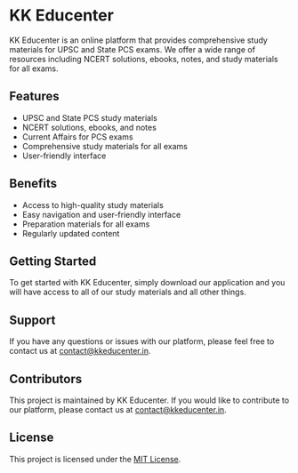 # KK Educenter

KK Educenter is an online platform that provides comprehensive study materials for UPSC and State PCS exams. We offer a wide range of resources including NCERT solutions, ebooks, notes, and study materials for all exams.

## Features

- UPSC and State PCS study materials
- NCERT solutions, ebooks, and notes
- Current Affairs for PCS exams
- Comprehensive study materials for all exams
- User-friendly interface

## Benefits

- Access to high-quality study materials
- Easy navigation and user-friendly interface
- Preparation materials for all exams
- Regularly updated content

## Getting Started

To get started with KK Educenter, simply download our application and you will have access to all of our study materials and all other things.

## Support

If you have any questions or issues with our platform, please feel free to contact us at contact@kkeducenter.in.

## Contributors

This project is maintained by KK Educenter. If you would like to contribute to our platform, please contact us at contact@kkeducenter.in.

## License

This project is licensed under the [MIT License](https://github.com/Devloperkk/kkeducenter/blob/main/LICENSE).
